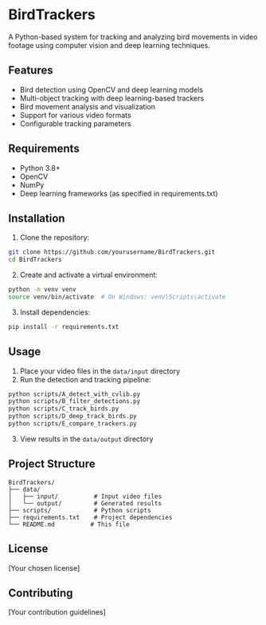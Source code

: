# BirdTrackers

A Python-based system for tracking and analyzing bird movements in video footage using computer vision and deep learning techniques.

## Features

- Bird detection using OpenCV and deep learning models
- Multi-object tracking with deep learning-based trackers
- Bird movement analysis and visualization
- Support for various video formats
- Configurable tracking parameters

## Requirements

- Python 3.8+
- OpenCV
- NumPy
- Deep learning frameworks (as specified in requirements.txt)

## Installation

1. Clone the repository:
```bash
git clone https://github.com/yourusername/BirdTrackers.git
cd BirdTrackers
```

2. Create and activate a virtual environment:
```bash
python -m venv venv
source venv/bin/activate  # On Windows: venv\Scripts\activate
```

3. Install dependencies:
```bash
pip install -r requirements.txt
```

## Usage

1. Place your video files in the `data/input` directory
2. Run the detection and tracking pipeline:
```bash
python scripts/A_detect_with_cvlib.py
python scripts/B_filter_detections.py
python scripts/C_track_birds.py
python scripts/D_deep_track_birds.py
python scripts/E_compare_trackers.py
```

3. View results in the `data/output` directory

## Project Structure

```
BirdTrackers/
├── data/
│   ├── input/          # Input video files
│   └── output/         # Generated results
├── scripts/            # Python scripts
├── requirements.txt    # Project dependencies
└── README.md          # This file
```

## License

[Your chosen license]

## Contributing

[Your contribution guidelines] 